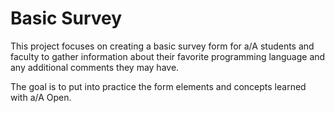 # Basic Survey

This project focuses on creating a basic survey form for a/A students and faculty to gather information about their favorite programming language and any additional comments they may
have.

The goal is to put into practice the form elements and concepts learned with a/A Open.
